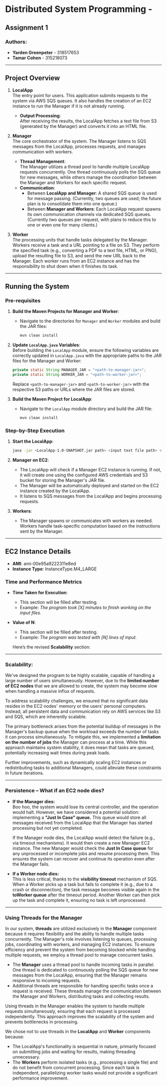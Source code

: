 # Distributed System Programming -

## Assignment 1

### Authors:

- **Yarden Greenpeter** - 318517653
- **Tamar Cohen** - 315218073

---

## Project Overview

1. **LocalApp**  
   The entry point for users. This application submits requests to the system via AWS SQS queues. It also handles the creation of an EC2 instance to run the Manager if it is not already running.

   - **Output Processing**:  
     After receiving the results, the LocalApp fetches a text file from S3 (generated by the Manager) and converts it into an HTML file.

2. **Manager**  
   The core orchestrator of the system. The Manager listens to SQS messages from the LocalApp, processes requests, and manages communication with workers.

   - **Thread Management**:  
     The Manager utilizes a thread pool to handle multiple LocalApp requests concurrently. One thread continuously polls the SQS queue for new messages, while others manage the coordination between the Manager and Workers for each specific request.
   - **Communication**:
     - Between **LocalApp and Manager**: A shared SQS queue is used for message passing. (Currently, two queues are used; the future plan is to consolidate them into one queue.)
     - Between **Manager and Workers**: Each LocalApp request spawns its own communication channels via dedicated SQS queues. (Currently two queues per request, with plans to reduce this to one or even one for many clients.)

3. **Worker**  
   The processing units that handle tasks delegated by the Manager. Workers receive a task and a URL pointing to a file on S3. They perform the specified task (e.g., converting a PDF to a text file, HTML, or PNG), upload the resulting file to S3, and send the new URL back to the Manager. Each worker runs from an EC2 instance and has the responsibility to shut down when it finishes its task.

---

## Running the System

### Pre-requisites

1. **Build the Maven Projects for Manager and Worker**:

   - Navigate to the directories for `Manager` and `Worker` modules and build the JAR files:
     ```bash
     mvn clean install
     ```

2. **Update `LocalApp.java` Variables**:  
   Before building the `LocalApp` module, ensure the following variables are correctly updated in `LocalApp.java` with the appropriate paths to the JAR files for the Manager and Worker:

   ```java
   private static String MANAGER_JAR = "<path-to-manager-jar>";
   private static String WORKER_JAR = "<path-to-worker-jar>";
   ```

   Replace `<path-to-manager-jar>` and `<path-to-worker-jar>` with the respective S3 paths or URLs where the JAR files are stored.

3. **Build the Maven Project for LocalApp**:
   - Navigate to the `LocalApp` module directory and build the JAR file:
     ```bash
     mvn clean install
     ```

### Step-by-Step Execution

1. **Start the LocalApp**:

   ```bash
   java -jar <LocalApp-1.0-SNAPSHOT.jar path> <input text file path> <output file name> <num of lines per worker> <terminate - not must>
   ```

2. **Manager on EC2**:

   - The LocalApp will check if a Manager EC2 instance is running. If not, it will create one using the configured AWS credentials and S3 bucket for storing the Manager's JAR file.
   - The Manager will be automatically deployed and started on the EC2 instance created by the LocalApp.
   - It listens to SQS messages from the LocalApp and begins processing requests.

3. **Workers**:
   - The Manager spawns or communicates with workers as needed. Workers handle task-specific computation based on the instructions sent by the Manager.

---

## EC2 Instance Details

- **AMI**: ami-00e95a9222311e8ed
- **Instance Type**: InstanceType.M4_LARGE

### Time and Performance Metrics

- **Time Taken for Execution**:

  - This section will be filled after testing.
  - Example: _The program took [X] minutes to finish working on the input files._

- **Value of N**:

  - This section will be filled after testing.
  - Example: _The program was tested with [N] lines of input._

  Here’s the revised **Scalability** section:

---

### **Scalability**:

We've designed the program to be highly scalable, capable of handling a large number of users simultaneously. However, due to the **limited number of EC2 nodes** that we are allowed to create, the system may become slow when handling a massive influx of requests.

To address scalability challenges, we ensured that no significant data resides in the EC2 nodes' memory or the users' personal computers. Instead, all persistent data and communication rely on AWS services like S3 and SQS, which are inherently scalable.

The primary bottleneck arises from the potential buildup of messages in the Manager's backup queue when the workload exceeds the number of tasks it can process simultaneously. To mitigate this, we implemented a **limitation on the number of jobs** the Manager can process at a time. While this approach maintains system stability, it does mean that tasks are queued, potentially increasing wait times during peak loads.

Further improvements, such as dynamically scaling EC2 instances or redistributing tasks to additional Managers, could alleviate these constraints in future iterations.

---

### Persistence – What if an EC2 node dies?

- **If the Manager dies:**  
   Boo hoo, the system would lose its central controller, and the operation would halt. However, we have considered a potential solution: implementing a **"Just In Case" queue.** This queue would store all messages received from the LocalApp that the Manager has started processing but not yet completed.

  If the Manager node dies, the LocalApp would detect the failure (e.g., via timeout mechanisms). It would then create a new Manager EC2 instance. The new Manager would check the **Just In Case queue** for any unprocessed or incomplete jobs and resume processing them. This ensures the system can recover and continue its operation even after the Manager fails.

- **If a Worker node dies:**  
   This is less critical, thanks to the **visibility timeout** mechanism of SQS. When a Worker picks up a task but fails to complete it (e.g., due to a crash or disconnection), the task message becomes visible again in the **toWorker queue** after the timeout period. Another Worker can then pick up the task and complete it, ensuring no task is left unprocessed.

---

### Using Threads for the Manager

In our system, **threads** are utilized exclusively in the **Manager** component because it requires flexibility and the ability to handle multiple tasks concurrently. The Manager's role involves listening to queues, processing jobs, coordinating with workers, and managing EC2 instances. To ensure efficiency and prevent the system from becoming blocked while handling multiple requests, we employ a thread pool to manage concurrent tasks.

- The **Manager** uses a thread pool to handle incoming tasks in parallel. One thread is dedicated to continuously polling the SQS queue for new messages from the LocalApp, ensuring that the Manager remains responsive to incoming requests.
- Additional threads are responsible for handling specific tasks once a request is received. These threads manage the communication between the Manager and Workers, distributing tasks and collecting results.

Using threads in the Manager enables the system to handle multiple requests simultaneously, ensuring that each request is processed independently. This approach improves the scalability of the system and prevents bottlenecks in processing.

We chose not to use threads in the **LocalApp** and **Worker** components because:

- The LocalApp's functionality is sequential in nature, primarily focused on submitting jobs and waiting for results, making threading unnecessary.
- The **Workers** perform isolated tasks (e.g., processing a single file) and do not benefit from concurrent processing. Since each task is independent, parallelizing worker tasks would not provide a significant performance improvement.
